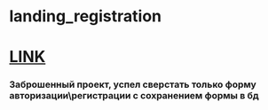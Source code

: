 # landing_registration
<h1><a href="https://benzobak83.github.io/landing_registration/">LINK</a></h1>
<h3>Заброшенный проект, успел сверстать только форму авторизации\регистрации с сохранением формы в бд</h3>
